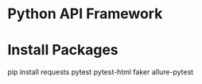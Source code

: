 # Python API Framework





# Install Packages
pip install requests pytest pytest-html faker allure-pytest 